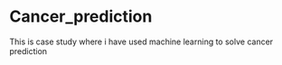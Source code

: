 # Cancer_prediction
This is case study where i have used machine learning to solve cancer prediction
